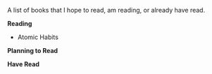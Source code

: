 A list of books that I hope to read, am reading, or already have read.

**Reading**
- Atomic Habits

**Planning to Read**

**Have Read**




